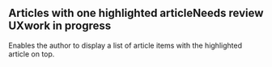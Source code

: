  <h2>Articles with one highlighted article<span class="status review">Needs review UX</span><span class="status in-progress">work in progress</span></h2>

Enables the author to display a list of article items with the highlighted article on top.